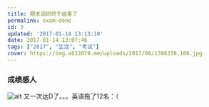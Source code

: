```yaml
---
title: 期末调研终于结束了
permalink: exam-done
id: 3
updated: '2017-01-14 13:13:10'
date: 2017-01-14 13:07:46
tags: ["2017", "生活", "考试"]
cover: https://img.a632079.me/uploads/2017/08/1398339,106.jpg
---
```


### 成绩感人
![alt](https://img.a632079.me/uploads/2017/01/S70114_130508.jpg)
又一次达D了。。。英语拖了12名：（

